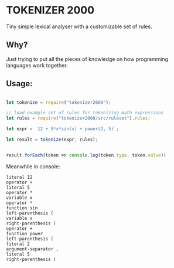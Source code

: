 # TOKENIZER 2000

Tiny simple lexical analyser with a customizable set of rules.

## Why?

Just trying to put all the pieces of knowledge on how programming languages work together.

## Usage:

```js

let tokenize = require("tokenizer2000");

// load example set of rules for tokenizing math expressions
let rules = require("tokenizer2000/src/ruleset").rules;

let expr = `12 + 5*x*sin(x) + power(2, 5)`;

let result = tokenize(expr, rules);


result.forEach(token => console.log(token.type, token.value))

```

Meanwhile in console: 

```
literal 12
operator +
literal 5
operator *
variable x
operator *
function sin
left-parenthesis (
variable x
right-parenthesis )
operator +
function power
left-parenthesis (
literal 2
argument-separator ,
literal 5
right-parenthesis )
```